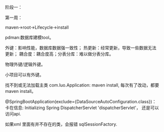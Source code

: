 阶段一：

第一周：

maven->root->Lifecycle->install

pdman:数据库建模tool。

外键：影响性能，数据库数据强一致性；
热更新：经常更新，导致一些数据无法更新；
耦合度：耦合度高；分表分库：难以做分表分库。

物理外键/逻辑外键。

小项目可以有外键。

找不到或无法加载主类 com.luo.Application: maven install,
每次有了改动，都要 maven install。

@SpringBootApplication(exclude={DataSourceAutoConfiguration.class})：
卡在信息: Initializing Spring DispatcherServlet 'dispatcherServlet'，
还是可以访问api.

如果xml 里面有并不存在的类，会报错 sqlSessionFactory.